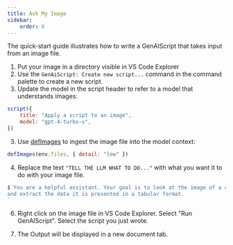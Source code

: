 ```yaml
---
title: Ask My Image
sidebar:
    order: 6
---
```


The quick-start guide illustrates how to write a GenAIScript that takes input from an image file.

1. Put your image in a directory visible in VS Code Explorer
2. Use the `GenAiScript: Create new script...` command in the command palette to create a new script.
3. Update the model in the script header to refer to a model that understands images:

```js
script({
    title: "Apply a script to an image",
    model: "gpt-4-turbo-v",
})
```

3. Use [defImages](/genaiscript/reference/scripts/images/) to ingest the image file into the model context:

```js
defImages(env.files, { detail: "low" })
```

4. Replace the text `"TELL THE LLM WHAT TO DO..."` with what you want it to do with your image file.

```js
$`You are a helpful assistant. Your goal is to look at the image of a chart provided
and extract the data it is presented in a tabular format.
`
```

6. Right click on the image file in VS Code Explorer. Select "Run GenAIScript". Select the script you just wrote.

7. The Output will be displayed in a new document tab.
